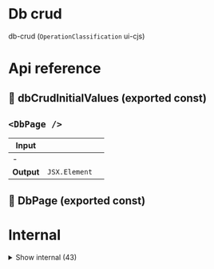 # Db crud

db-crud (`OperationClassification` ui-cjs)



# Api reference

## 📄 dbCrudInitialValues (exported const)

## `<DbPage />`

| Input      |    |    |
| ---------- | -- | -- |
| - | | |
| **Output** | `JSX.Element`   |    |



## 📄 DbPage (exported const)

# Internal

<details><summary>Show internal (43)</summary>
    
  # `<CrudGrid />`




| Input      |    |    |
| ---------- | -- | -- |
| - | | |
| **Output** | `JSX.Element`   |    |



## `<CrudTable />`

| Input      |    |    |
| ---------- | -- | -- |
| - | | |
| **Output** | `JSX.Element`   |    |



## `<CrudTimeline />`

| Input      |    |    |
| ---------- | -- | -- |
| - | | |
| **Output** | `JSX.Element`   |    |



## `<CrudTree />`

| Input      |    |    |
| ---------- | -- | -- |
| - | | |
| **Output** | `JSX.Element`   |    |



## `<DatasetForm />`

| Input      |    |    |
| ---------- | -- | -- |
| props | { modelName: string, <br /> } |  |
| **Output** | `JSX.Element`   |    |



## getPropertiesDataParameterNames()

| Input      |    |    |
| ---------- | -- | -- |
| properties | `SchemaProperty`[] |  |
| **Output** |    |    |



## `<IndexInstanceContainer />`

container for any index instance that needs to be rendered in the explore page


| Input      |    |    |
| ---------- | -- | -- |
| - | | |
| **Output** | `JSX.Element`   |    |



## `<ModelComponent />`

In the table headings, all xxxSlug, xxxId etc should be called xxx.

In the table values, all slugs and ids should show the name of the instance of the refered model.

It has to be possible to navigate to an id or slug using `#[id] or #[slug]` in the URL, just add div ids to all rows


| Input      |    |    |
| ---------- | -- | -- |
| props | { modelName?: string, <br />highlight: `Highlight`, <br /> } |  |
| **Output** | `JSX.Element`   |    |



## openWhatsapp()

| Input      |    |    |
| ---------- | -- | -- |
| {
  phone,
  text,
} | { phone: string, <br />text: string, <br /> } |  |
| **Output** |    |    |



## `<SearchBar />`

| Input      |    |    |
| ---------- | -- | -- |
| props | { initialValue?: string, <br />placeholder?: string, <br /> } |  |
| **Output** | `JSX.Element`   |    |



## shimmer()

| Input      |    |    |
| ---------- | -- | -- |
| w | number |  |,| h | number |  |
| **Output** | `String`   |    |



## `<SimplifiedSchemaFormDebug />`

| Input      |    |    |
| ---------- | -- | -- |
| {
  parameters,
  values,
} | { parameters?: `FunctionParameter`[], <br />values: {  }[], <br /> } |  |
| **Output** | `JSX.Element`   |    |



## sortToItem()

| Input      |    |    |
| ---------- | -- | -- |
| sort | `DatasetSort` |  |
| **Output** | { value: string, <br />label: string, <br />data: {  }, <br /> }   |    |



## `<SpaceCard />`

| Input      |    |    |
| ---------- | -- | -- |
| - | | |
| **Output** | `JSX.Element`   |    |



## toBase64()

| Input      |    |    |
| ---------- | -- | -- |
| str | string |  |
| **Output** |    |    |



## `<UpsertForm />`

TODO: Provide all the fetched data with `hasMore` and `fetchAll` to the `SimplifiedJsonForm`


| Input      |    |    |
| ---------- | -- | -- |
| props | { simplifiedSchema: `SimplifiedSchema`, <br />instance: {  }, <br />referencableModelNames?: string[], <br />modelName: string, <br /> } |  |
| **Output** | `JSX.Element`   |    |



## `<UpsertPage />`

| Input      |    |    |
| ---------- | -- | -- |
| - | | |
| **Output** | `JSX.Element`   |    |



## useInfiniteGetDbModel()

| Input      |    |    |
| ---------- | -- | -- |
| - | | |
| **Output** | {  }   |    |



## useModelFromUrl()

takes the model from the url


| Input      |    |    |
| ---------- | -- | -- |
| - | | |
| **Output** |    |    |



## useUrl()

| Input      |    |    |
| ---------- | -- | -- |
| - | | |
| **Output** |    |    |



## 🔹 DbCrudStore

Properties: 

 | Name | Type | Description |
|---|---|---|
| db-crud.datasetConfig  | object |  |
| db-crud.search  | string |  |



## 📄 CrudGrid (exported const)

## 📄 CrudTable (exported const)

## 📄 CrudTimeline (exported const)

## 📄 CrudTree (exported const)

## 📄 DatasetForm (exported const)

## 📄 defaultLimit (exported const)

## 📄 getPropertiesDataParameterNames (exported const)

## 📄 IndexInstanceContainer (exported const)

container for any index instance that needs to be rendered in the explore page


## 📄 ModelComponent (exported const)

In the table headings, all xxxSlug, xxxId etc should be called xxx.

In the table values, all slugs and ids should show the name of the instance of the refered model.

It has to be possible to navigate to an id or slug using `#[id] or #[slug]` in the URL, just add div ids to all rows


## 📄 openWhatsapp (exported const)

## 📄 SearchBar (exported const)

## 📄 shimmer (exported const)

## 📄 SimplifiedSchemaFormDebug (exported const)

## 📄 sortToItem (exported const)

## 📄 SpaceCard (exported const)

## 📄 { StoreProvider, useStore } (exported const)

## 📄 toBase64 (exported const)

## 📄 UpsertForm (exported const)

TODO: Provide all the fetched data with `hasMore` and `fetchAll` to the `SimplifiedJsonForm`


## 📄 UpsertPage (exported const)

## 📄 useInfiniteGetDbModel (exported const)

## 📄 useModelFromUrl (exported const)

takes the model from the url


## 📄 useUrl (exported const)

  </details>

